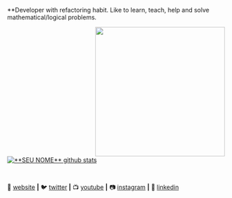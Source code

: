 **Developer with refactoring habit. Like to learn, teach, help and solve mathematical/logical problems.

<img align="right" width="300" src="https://i2.wp.com/allhtaccess.info/wp-content/uploads/2018/03/programming.gif?fit=1281%2C716&ssl=1" />


<a href="https://github.com/pedroamrl">
 <img align="center" src="https://github-readme-stats.vercel.app/api?username=piamrl&show_icons=true&theme=dracula&line_height=27" alt="**SEU NOME** github stats"/>
</a>

[website]: https://amrl.co/
[twitter]: https://twitter.com/pivoral
[youtube]: https://www.youtube.com//
[instagram]: https://www.instagram.com/
[linkedin]: https://www.linkedin.com/in/getderivedpedro/
<br>

🏡 [website][website] **|** 
🐦 [twitter][twitter] **|** 
📺 [youtube][youtube] **|** 
📷 [instagram][instagram] **|** 
👔 [linkedin][linkedin]

